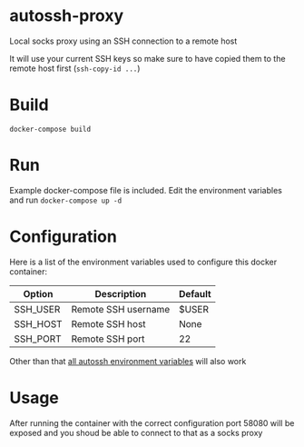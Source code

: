 # autossh-proxy

Local socks proxy using an SSH connection to a remote host 

It will use your current SSH keys so make sure to have copied them to the remote host first (`ssh-copy-id ...`)

# Build

`docker-compose build`

# Run

Example docker-compose file is included. Edit the environment variables and run `docker-compose up -d`

# Configuration

Here is a list of the environment variables used to configure this docker container:

| Option   | Description         | Default
|---       |---                  |---
| SSH_USER | Remote SSH username | $USER
| SSH_HOST | Remote SSH host     | None
| SSH_PORT | Remote SSH port     | 22

Other than that [all autossh environment variables](https://linux.die.net/man/1/autossh) will also work

# Usage

After running the container with the correct configuration port 58080 will be exposed and you shoud be able to connect to that as a socks proxy 

